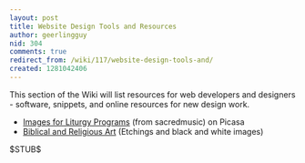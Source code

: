 ```yaml
---
layout: post
title: Website Design Tools and Resources
author: geerlingguy
nid: 304
comments: true
redirect_from: /wiki/117/website-design-tools-and/
created: 1281042406
---
```

<p>This section of the Wiki will list resources for web developers and designers - software, snippets, and online resources for new design work.</p>
<ul>
<li><a href="http://picasaweb.google.com/sacredmusic/ImagesForLiturgyPrograms#">Images for Liturgy Programs</a> (from sacredmusic) on Picasa</li>
<li><a href="http://www.kenrick.edu/etchings/index.html">Biblical and Religious Art</a> (Etchings and black and white images)</li>
</ul>
<p>$STUB$</p>
